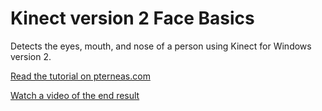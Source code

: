 Kinect version 2 Face Basics
====================

Detects the eyes, mouth, and nose of a person using Kinect for Windows version 2.

[Read the tutorial on pterneas.com](http://wp.me/p5hxPm-sl)

[Watch a video of the end result](https://www.youtube.com/watch?v=2QWNXwl_9Ro)
